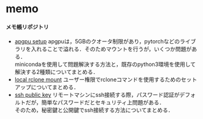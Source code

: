 # memo
#### メモ帳リポジトリ
- [apgpu setup](./apgpu_setup.md)
apgpuは，5GBのクオータ制限があり，pytorchなどのライブラリを入れることで溢れる．そのためマウントを行うが，いくつか問題がある．<br>
minicondaを使用して問題解決する方法と，既存のpython3環境を使用して解決する2種類についてまとめる．
- [local rclone mount](./local_rclone.md)
ユーザー権限でrcloneコマンドを使用するためのセットアップについてまとめる．
- [ssh public key](./ssh.md)
リモートマシンにssh接続する際，パスワード認証がデフォルトだが，簡単なパスワードだとセキュリティ上問題がある．<br>
そのため，秘密鍵と公開鍵でssh接続する方法についてまとめる．